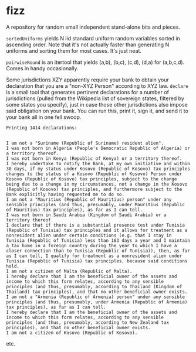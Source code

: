 fizz
====

A repository for random small independent stand-alone bits and pieces.

`sortedUniforms` yields N iid standard uniform random variables sorted in ascending order. Note that it's not actually faster than generating N uniforms and sorting them for most cases. It's just neat.

`pairwiseRound` is an itertool that yields (a,b), (b,c), (c,d), (d,a) for (a,b,c,d). Comes in handy occasionally.

Some jurisdictions XZY apparently require your bank to obtain your declaration that you are a "non-XYZ Person" according to XYZ law. `declare` is a small tool that generates pertinent declarations for a number of jurisdictions (pulled from the Wikipedia list of sovereign states, filtered by some states you specify), just in case those other jurisdictions also impose said obligation on your bank. You can run this, print it, sign it, and send it to your bank all in one fell swoop.

```
Printing 1414 declarations:


I am not a "Suriname (Republic of Suriname) resident alien".
I was not born in Algeria (People's Democratic Republic of Algeria) or a territory thereof.
I was not born in Kenya (Republic of Kenya) or a territory thereof.
I hereby undertake to notify the Bank, at my own initiative and within 30 days, if my status under Kosovo (Republic of Kosovo) tax principles changes to the status of a Kosovo (Republic of Kosovo) Person under Kosovo (Republic of Kosovo) tax principles, subject to the change being due to a change in my circumstances, not a change in the Kosovo (Republic of Kosovo) tax principles, and furthermore subject to the Bank explicitly having requested me to do so.
I am not a "Mauritius (Republic of Mauritius) person" under any sensible principles (and thus, presumably, under Mauritius (Republic of Mauritius) tax principles), as far as I can tell.
I was not born in Saudi Arabia (Kingdom of Saudi Arabia) or a territory thereof.
I declare that if there is a substantial presence test under Tunisia (Republic of Tunisia) tax principles and it allows for treatment as a nonresident alien under certain conditions (e.g. that I stay in Tunisia (Republic of Tunisia) less than 183 days a year and I maintain a tax home in a foreign country during the year to which I have a closer connection than to Tunisia (Republic of Tunisia)), then, as far as I can tell, I qualify for treatment as a nonresident alien under Tunisia (Republic of Tunisia) tax principles, because said conditions hold.
I am not a citizen of Malta (Republic of Malta).
I hereby declare that I am the beneficial owner of the assets and income to which this form relates, according to any sensible principles (and thus, presumably, according to Thailand (Kingdom of Thailand) tax principles), and that no other beneficial owner exists.
I am not a "Armenia (Republic of Armenia) person" under any sensible principles (and thus, presumably, under Armenia (Republic of Armenia) tax principles), as far as I can tell.
I hereby declare that I am the beneficial owner of the assets and income to which this form relates, according to any sensible principles (and thus, presumably, according to New Zealand tax principles), and that no other beneficial owner exists.
I am not a citizen of Kosovo (Republic of Kosovo).
```

etc.

